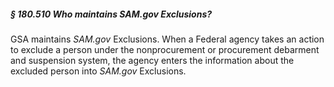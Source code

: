 ##### § 180.510 Who maintains SAM.gov Exclusions? #####

GSA maintains *SAM.gov* Exclusions. When a Federal agency takes an action to exclude a person under the nonprocurement or procurement debarment and suspension system, the agency enters the information about the excluded person into *SAM.gov* Exclusions.